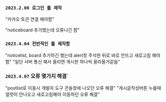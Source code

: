 ### `2023.2.06 로그인 틀 제작`

"카카오 토큰 연결 해야함"

"noticeboard 추가했는데 오류나긴 함"

### `2023.4.04 전반적인 틀 제작함`

"noticelist, board 추가하긴 했는데 alert창 주석한 뒤로 바로 안뜨고 새로고침 해야함"
"일단 서버 통신 해서 올리면 게시판 하나씩 올라올거같음"

### `2023.4.07` 오류 몇가지 해결`

"postlist로 이동시 개발자 도구 콘솔창에 나오던 오류 해결"
"게시글작성버튼 누를때 얼럿이 안나오고 새로고침해야 이동하던 오류 해결"
